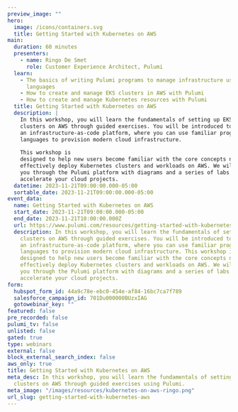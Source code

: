 ```yaml
---
preview_image: ""
hero:
  image: /icons/containers.svg
  title: Getting Started with Kubernetes on AWS
main:
  duration: 60 minutes
  presenters:
    - name: Ringo De Smet
      role: Customer Experience Architect, Pulumi
  learn:
    - The basics of writing Pulumi programs to manage infrastructure using real
      languages
    - How to create and manage EKS clusters in AWS with Pulumi
    - How to create and manage Kubernetes resources with Pulumi
  title: Getting Started with Kubernetes on AWS
  description: |
    In this workshop, you will learn the fundamentals of setting up EKS
    clusters on AWS through guided exercises. You will be introduced to Pulumi,
    an infrastructure-as-code platform, where you can use familiar programming
    languages to provision modern cloud infrastructure.
    
    This workshop is
    designed to help new users become familiar with the core concepts needed to
    effectively deploy Kubernetes clusters and workloads on AWS. We will guide
    you through the Pulumi platform with diagrams and a series of labs to help
    accelerate your cloud projects.
  datetime: 2023-11-21T09:00:00.000-05:00
  sortable_date: 2023-11-21T09:00:00.000-05:00
event_data:
  name: Getting Started with Kubernetes on AWS
  start_date: 2023-11-21T09:00:00.000-05:00
  end_date: 2023-11-21T10:00:00.000Z
  url: https://www.pulumi.com/resources/getting-started-with-kubernetes-aws
  description: In this workshop, you will learn the fundamentals of setting up EKS
    clusters on AWS through guided exercises. You will be introduced to Pulumi,
    an infrastructure-as-code platform, where you can use familiar programming
    languages to provision modern cloud infrastructure. This workshop is
    designed to help new users become familiar with the core concepts needed to
    effectively deploy Kubernetes clusters and workloads on AWS. We will guide
    you through the Pulumi platform with diagrams and a series of labs to help
    accelerate your cloud projects.
form:
  hubspot_form_id: 44a9c78e-ebc0-454e-af84-16bc7ca7f789
  salesforce_campaign_id: 701Du000000BUzxIAG
  gotowebinar_key: ""
featured: false
pre_recorded: false
pulumi_tv: false
unlisted: false
gated: true
type: webinars
external: false
block_external_search_index: false
aws_only: true
title: Getting Started with Kubernetes on AWS
meta_desc: In this workshop, you will learn the fundamentals of setting up EKS
  clusters on AWS through guided exercises using Pulumi.
meta_image: "/images/resources/kubernetes-on-aws-ringo.png"
url_slug: getting-started-with-kubernetes-aws
---
```

